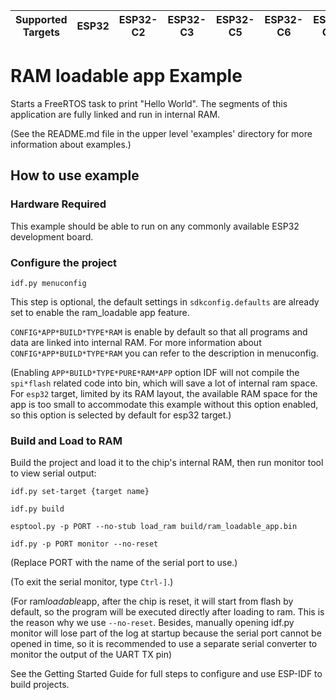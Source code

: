 | Supported Targets | ESP32 | ESP32-C2 | ESP32-C3 | ESP32-C5 | ESP32-C6 | ESP32-C61 | ESP32-H2 | ESP32-H21 | ESP32-H4 | ESP32-P4 | ESP32-S2 | ESP32-S3 |
| ----------------- | ----- | -------- | -------- | -------- | -------- | --------- | -------- | --------- | -------- | -------- | -------- | -------- |

# RAM loadable app Example

Starts a FreeRTOS task to print "Hello World". The segments of this application are
fully linked and run in internal RAM.

(See the README.md file in the upper level 'examples' directory for more information about examples.)

## How to use example

### Hardware Required

This example should be able to run on any commonly available ESP32 development board.

### Configure the project

```
idf.py menuconfig
```

This step is optional, the default settings in `sdkconfig.defaults` are already set to enable the ram_loadable app feature.

`CONFIG*APP*BUILD*TYPE*RAM` is enable  by default so that all programs and data are linked into internal RAM. For more information about `CONFIG*APP*BUILD*TYPE*RAM` you can refer to the description in menuconfig.

(Enabling `APP*BUILD*TYPE*PURE*RAM*APP` option IDF will not compile the `spi*flash` related code into bin, which will save a lot of internal ram space. For `esp32` target, limited by its RAM layout, the available RAM space for the app is too small to accommodate this example without this option enabled, so this option is selected by default for esp32 target.)

### Build and Load to RAM

Build the project and load it to the chip's internal RAM, then run monitor tool to view serial output:

```
idf.py set-target {target name}

idf.py build

esptool.py -p PORT --no-stub load_ram build/ram_loadable_app.bin

idf.py -p PORT monitor --no-reset
```

(Replace PORT with the name of the serial port to use.)

(To exit the serial monitor, type ``Ctrl-]``.)

(For ram*loadable*app, after the chip is reset, it will start from flash by default, so the program will be executed directly after loading to ram. This is the reason why we use `--no-reset`. Besides, manually opening idf.py monitor will lose part of the log at startup because the serial port cannot be opened in time, so it is recommended to use a separate serial converter to monitor the output of the UART TX pin)

See the Getting Started Guide for full steps to configure and use ESP-IDF to build projects.
